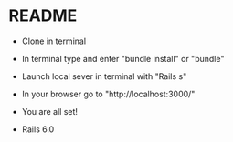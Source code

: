 # README



* Clone in terminal 

* In terminal type and enter "bundle install" or "bundle"

* Launch local sever in terminal with "Rails s" 

* In your browser go to "http://localhost:3000/"

* You are all set! 

* Rails 6.0